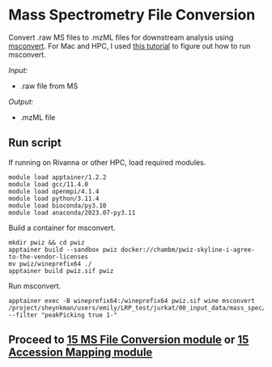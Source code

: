 # Mass Spectrometry File Conversion 
Convert .raw MS files to .mzML files for downstream analysis using [msconvert](https://proteowizard.sourceforge.io/tools/msconvert.html). For Mac and HPC, I used [this tutorial](https://github.com/Jiung-Wen/msdial) to figure out how to run msconvert.

_Input:_ <br />
- .raw file from MS 
  
_Output:_
- .mzML file

## Run script
If running on Rivanna or other HPC, load required modules. 
```
module load apptainer/1.2.2
module load gcc/11.4.0  
module load openmpi/4.1.4
module load python/3.11.4
module load bioconda/py3.10
module load anaconda/2023.07-py3.11
```
Build a container for msconvert. 
```
mkdir pwiz && cd pwiz
apptainer build --sandbox pwiz docker://chambm/pwiz-skyline-i-agree-to-the-vendor-licenses
mv pwiz/wineprefix64 ./
apptainer build pwiz.sif pwiz 
```
Run msconvert.
```
apptainer exec -B wineprefix64:/wineprefix64 pwiz.sif wine msconvert /project/sheynkman/users/emily/LRP_test/jurkat/00_input_data/mass_spec/120426_Jurkat_highLC_Frac2.raw --filter "peakPicking true 1-"
```

## Proceed to [15 MS File Conversion module](https://github.com/efwatts/LRP_Troubleshooting/tree/main/15_MS_file_convert) or [15 Accession Mapping module](https://github.com/efwatts/LRP_Troubleshooting/tree/main/15_MS_file_convert)
